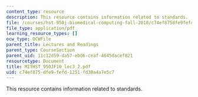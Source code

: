 ```yaml
---
content_type: resource
description: This resource contains information related to standards.
file: /courses/hst-950j-biomedical-computing-fall-2010/c74ef875dfe9fefd1251fd38a4a7e5c7_MITHST_950JF10_lec3_2.pdf
file_type: application/pdf
learning_resource_types: []
ocw_type: OCWFile
parent_title: Lectures and Readings
parent_type: CourseSection
parent_uid: 11c12d59-da57-ebd6-ceaf-4645dacef821
resourcetype: Document
title: MITHST_950JF10_lec3_2.pdf
uid: c74ef875-dfe9-fefd-1251-fd38a4a7e5c7
---
```

This resource contains information related to standards.


